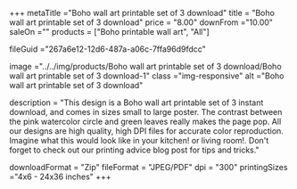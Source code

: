 +++
metaTitle ="Boho wall art printable set of 3 download"
title = "Boho wall art printable set of 3 download"
price = "8.00"
downFrom ="10.00"
saleOn =""
products = ["Boho printable wall art", "All"]

fileGuid ="267a6e12-12d6-487a-a06c-7ffa96d9fdcc"

image ="../../img/products/Boho wall art printable set of 3 download/Boho wall art printable set of 3 download-1"
class ="img-responsive"
alt ="Boho wall art printable set of 3 download"

description = "This design is a Boho wall art printable set of 3 instant download, and comes in sizes small to large poster. The contrast between the pink watercolor circle and green leaves really makes the page pop. All our designs are high quality, high DPI files for accurate color reproduction. Imagine what this would look like in your kitchen! or living room!. Don't forget to check out our printing advice blog post for tips and tricks."

downloadFormat = "Zip"
fileFormat = "JPEG/PDF"
dpi = "300"
printingSizes ="4x6 - 24x36 inches"
+++